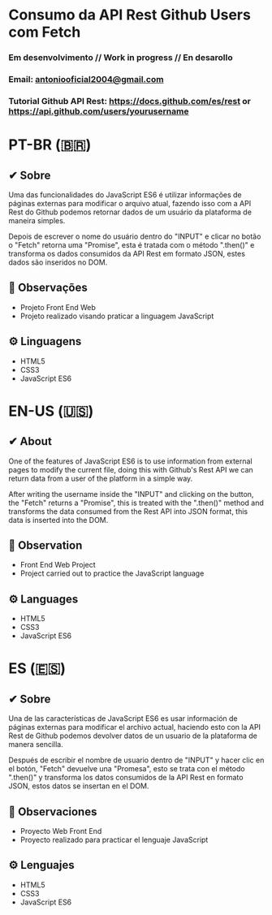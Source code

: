 # Consumo da API Rest Github Users com Fetch
### Em desenvolvimento // Work in progress // En desarollo

### Email: <antoniooficial2004@gmail.com>
### Tutorial Github API Rest: <https://docs.github.com/es/rest> or <https://api.github.com/users/yourusername>

# PT-BR (🇧🇷)
## ✔ Sobre
Uma das funcionalidades do JavaScript ES6 é utilizar informações de páginas externas para modificar o arquivo atual, fazendo isso com a API Rest do Github podemos retornar dados de um usuário da plataforma de maneira simples.

Depois de escrever o nome do usuário dentro do "INPUT" e clicar no botão o "Fetch" retorna uma "Promise", esta é tratada com o método ".then()" e transforma os dados consumidos da API Rest em formato JSON, estes dados são inseridos no DOM.

## 🔎 Observações
- Projeto Front End Web
- Projeto realizado visando praticar a linguagem JavaScript

## ⚙️ Linguagens
- HTML5
- CSS3
- JavaScript ES6

# EN-US (🇺🇸)
## ✔ About
One of the features of JavaScript ES6 is to use information from external pages to modify the current file, doing this with Github's Rest API we can return data from a user of the platform in a simple way.

After writing the username inside the "INPUT" and clicking on the button, the "Fetch" returns a "Promise", this is treated with the ".then()" method and transforms the data consumed from the Rest API into JSON format, this data is inserted into the DOM.

## 🔎 Observation
- Front End Web Project
- Project carried out to practice the JavaScript language

## ⚙️ Languages
- HTML5
- CSS3
- JavaScript ES6

# ES (🇪🇸)
## ✔ Sobre
Una de las características de JavaScript ES6 es usar información de páginas externas para modificar el archivo actual, haciendo esto con la API Rest de Github podemos devolver datos de un usuario de la plataforma de manera sencilla.

Después de escribir el nombre de usuario dentro de "INPUT" y hacer clic en el botón, "Fetch" devuelve una "Promesa", esto se trata con el método ".then()" y transforma los datos consumidos de la API Rest en formato JSON, estos datos se insertan en el DOM.

## 🔎 Observaciones
- Proyecto Web Front End
- Proyecto realizado para practicar el lenguaje JavaScript

## ⚙️ Lenguajes
- HTML5
- CSS3
- JavaScript ES6